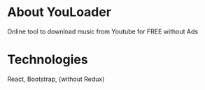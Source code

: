 # About YouLoader
Online tool to download music from Youtube for FREE without Ads
# Technologies
React, Bootstrap, (without Redux)

